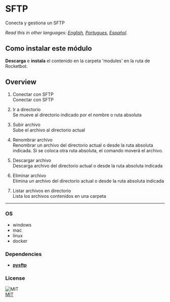 # SFTP
  
Conecta y gestiona un SFTP  

*Read this in other languages: [English](README.md), [Portugues](README.pr.md), [Español](README.es.md).*

## Como instalar este módulo
  
__Descarga__ e __instala__ el contenido en la carpeta 'modules' en la ruta de Rocketbot.  



## Overview


1. Conectar con SFTP  
Conectar con SFTP

2. Ir a directorio  
Se mueve al directorio indicado por el nombre o ruta absoluta

3. Subir archivo  
Sube el archivo al directorio actual

4. Renombrar archivo  
Renombrar un archivo del directorio actual o desde la ruta absoluta indicada. Si se coloca otra ruta absoluta, el comando moverá el archivo.

1. Descargar archivo  
Descarga archivo del directorio actual o desde la ruta absoluta indicada

6. Eliminar archivo  
Elimina un archivo del directorio actual o desde la ruta absoluta indicada

7. Listar archivos en directorio  
Lista los archivos contenidos en una carpeta  




----
### OS

- windows
- mac
- linux
- docker

### Dependencies
- [**pysftp**](https://pypi.org/project/pysftp/)
### License
  
![MIT](https://camo.githubusercontent.com/107590fac8cbd65071396bb4d04040f76cde5bde/687474703a2f2f696d672e736869656c64732e696f2f3a6c6963656e73652d6d69742d626c75652e7376673f7374796c653d666c61742d737175617265)  
[MIT](http://opensource.org/licenses/mit-license.ph)